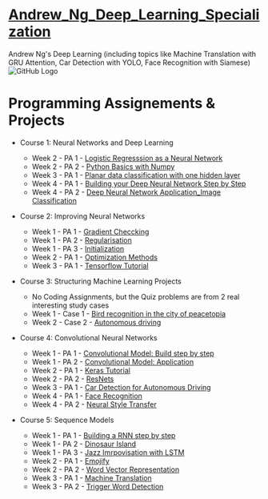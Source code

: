 # [Andrew_Ng_Deep_Learning_Specialization](https://www.coursera.org/account/accomplishments/specialization/JUB9WYW882UB)
Andrew Ng's Deep Learning (including topics like Machine Translation with GRU Attention, Car Detection with YOLO, Face Recognition with Siamese)
![GitHub Logo](/gradeAchieve.png)

# Programming Assignements & Projects
- Course 1: Neural Networks and Deep Learning
  - Week 2 - PA 1 - [Logistic Regresssion as a Neural Network](https://github.com/tianyu-z/Andrew_Ng_Deep_Learning_Specialization/blob/master/Neural%20Networks%20and%20Deep%20Learning/Week%202/Logistic%20Regression%20as%20a%20Neural%20Network/Logistic%20Regression%20with%20a%20Neural%20Network%20mindset%20v5.ipynb)
  - Week 2 - PA 2 - [Python Basics with Numpy](https://github.com/tianyu-z/Andrew_Ng_Deep_Learning_Specialization/blob/master/Neural%20Networks%20and%20Deep%20Learning/Week%202/Python%20Basics%20with%20Numpy/Python%20Basics%20With%20Numpy%20v3.ipynb)
  - Week 3 - PA 1 - [Planar data classification with one hidden layer](https://github.com/tianyu-z/Andrew_Ng_Deep_Learning_Specialization/blob/master/Neural%20Networks%20and%20Deep%20Learning/Week%203/Planar%20data%20classification%20with%20one%20hidden%20layer/Planar_data_classification_with_onehidden_layer_v6a.ipynb)
  - Week 4 - PA 1 - [Building your Deep Neural Network Step by Step](https://github.com/tianyu-z/Andrew_Ng_Deep_Learning_Specialization/blob/master/Neural%20Networks%20and%20Deep%20Learning/Week%204/Building%20your%20Deep%20Neural%20Network%20-%20Step%20by%20Step/Building%20your%20Deep%20Neural%20Network%20-%20Step%20by%20Step%20v8.ipynb)
  - Week 4 - PA 2 - [Deep Neural Network Application_Image Classification](https://github.com/tianyu-z/Andrew_Ng_Deep_Learning_Specialization/blob/master/Neural%20Networks%20and%20Deep%20Learning/Week%204/Deep%20Neural%20Network%20Application_%20Image%20Classification/Deep%20Neural%20Network%20-%20Application%20v8.ipynb)
  
- Course 2: Improving Neural Networks
  - Week 1 - PA 1 - [Gradient Checcking](https://github.com/tianyu-z/Andrew_Ng_Deep_Learning_Specialization/blob/master/Improving%20Deep%20Neural%20Networks%20Hyperparameter%20tuning%20Regularization%20and%20Optimization/week5/Gradient%20Checking/Gradient%20Checking%20v1.ipynb)
  - Week 1 - PA 2 - [Regularisation](https://github.com/tianyu-z/Andrew_Ng_Deep_Learning_Specialization/blob/master/Improving%20Deep%20Neural%20Networks%20Hyperparameter%20tuning%20Regularization%20and%20Optimization/week5/Regularization/Regularization%20-%20v2.ipynb)
  - Week 1 - PA 3 - [Initialization](https://github.com/tianyu-z/Andrew_Ng_Deep_Learning_Specialization/blob/master/Improving%20Deep%20Neural%20Networks%20Hyperparameter%20tuning%20Regularization%20and%20Optimization/week5/Initialization/Initialization.ipynb)
  - Week 2 - PA 1 - [Optimization Methods](https://github.com/tianyu-z/Andrew_Ng_Deep_Learning_Specialization/blob/master/Improving%20Deep%20Neural%20Networks%20Hyperparameter%20tuning%20Regularization%20and%20Optimization/week6/Optimization%20methods.ipynb)
  - Week 3 - PA 1 - [Tensorflow Tutorial](https://github.com/tianyu-z/Andrew_Ng_Deep_Learning_Specialization/blob/master/Improving%20Deep%20Neural%20Networks%20Hyperparameter%20tuning%20Regularization%20and%20Optimization/week7/Tensorflow%20Tutorial%20v3a.ipynb)
 - Course 3: Structuring Machine Learning Projects
   - No Coding Assignments, but the Quiz problems are from 2 real interesting study cases
   - Week 1 - Case 1 - [Bird recognition in the city of peacetopia](https://github.com/tianyu-z/Andrew_Ng_Deep_Learning_Specialization/blob/master/Structuring%20Machine%20Learning%20Projects/Quiz/bird-recognition-in-the-city-of-peacetopia-case-study-view-attempt-2020-01-03-02_01_41.png)
   - Week 2 - Case 2 - [Autonomous driving](https://github.com/tianyu-z/Andrew_Ng_Deep_Learning_Specialization/blob/master/Structuring%20Machine%20Learning%20Projects/Quiz/autonomous-driving-case-study-view-attempt-2020-01-03-02_01_57.png)
 - Course 4: Convolutional Neural Networks
   - Week 1 - PA 1 - [Convolutional Model: Build step by step](https://github.com/tianyu-z/Andrew_Ng_Deep_Learning_Specialization/blob/master/Convolutional%20Neural%20Networks/Convolutional%20Neural%20Networks/week1/Convolution%20model%20-%20Step%20by%20Step%20-%20v2.ipynb)
   - Week 1 - PA 2 - [Convolutional Model: Application](https://github.com/tianyu-z/Andrew_Ng_Deep_Learning_Specialization/blob/master/Convolutional%20Neural%20Networks/Convolutional%20Neural%20Networks/week1/Convolution%20model%20-%20Application%20-%20v1.ipynb)
   - Week 2 - PA 1 - [Keras Tutorial](https://github.com/tianyu-z/Andrew_Ng_Deep_Learning_Specialization/blob/master/Convolutional%20Neural%20Networks/Convolutional%20Neural%20Networks/week2/KerasTutorial/Keras_Tutorial_v2a.ipynb)
   - Week 2 - PA 2 - [ResNets](https://github.com/tianyu-z/Andrew_Ng_Deep_Learning_Specialization/blob/master/Convolutional%20Neural%20Networks/Convolutional%20Neural%20Networks/week2/ResNets/Residual_Networks_v2a.ipynb)
   - Week 3 - PA 1 - [Car Detection for Autonomous Driving](https://github.com/tianyu-z/Andrew_Ng_Deep_Learning_Specialization/blob/master/Convolutional%20Neural%20Networks/Convolutional%20Neural%20Networks/week3/Car%20detection%20for%20Autonomous%20Driving/Autonomous_driving_application_Car_detection_v3a.ipynb)
   - Week 4 - PA 1 - [Face Recognition](https://github.com/tianyu-z/Andrew_Ng_Deep_Learning_Specialization/blob/master/Convolutional%20Neural%20Networks/Convolutional%20Neural%20Networks/week4/Face%20Recognition/Face_Recognition_v3a.ipynb)
   - Week 4 - PA 2 - [Neural Style Transfer](https://github.com/tianyu-z/Andrew_Ng_Deep_Learning_Specialization/blob/master/Convolutional%20Neural%20Networks/Convolutional%20Neural%20Networks/week4/Neural%20Style%20Transfer/Art_Generation_with_Neural_Style_Transfer_v3a.ipynb)

- Course 5: Sequence Models
  - Week 1 - PA 1 - [Building a RNN step by step](https://github.com/tianyu-z/Andrew_Ng_Deep_Learning_Specialization/blob/master/Sequence%20Models/Week%201/Building%20a%20Recurrent%20Neural%20Network%20-%20Step%20by%20Step/Building%20a%20Recurrent%20Neural%20Network%20-%20Step%20by%20Step%20-%20v3.ipynb)
  - Week 1 - PA 2 - [Dinosaur Island](https://github.com/tianyu-z/Andrew_Ng_Deep_Learning_Specialization/blob/master/Sequence%20Models/Week%201/Dinosaur%20Island%20--%20Character-level%20language%20model/Dinosaurus%20Island%20--%20Character%20level%20language%20model%20final%20-%20v3.ipynb)
  - Week 1 - PA 3 - [Jazz Imrpovisation with LSTM](https://github.com/tianyu-z/Andrew_Ng_Deep_Learning_Specialization/blob/master/Sequence%20Models/Week%201/Jazz%20improvisation%20with%20LSTM/Improvise%20a%20Jazz%20Solo%20with%20an%20LSTM%20Network%20-%20v3.ipynb)
  - Week 2 - PA 1 - [Emojify](https://github.com/tianyu-z/Andrew_Ng_Deep_Learning_Specialization/blob/master/Sequence%20Models/Week%202/Emojify/Emojify%20-%20v2.ipynb)
  - Week 2 - PA 2 - [Word Vector Representation](https://github.com/tianyu-z/Andrew_Ng_Deep_Learning_Specialization/blob/master/Sequence%20Models/Week%202/Word%20Vector%20Representation/Operations%20on%20word%20vectors%20-%20v2.ipynb)
  - Week 3 - PA 1 - [Machine Translation](https://github.com/tianyu-z/Andrew_Ng_Deep_Learning_Specialization/blob/master/Sequence%20Models/Week%203/Machine%20Translation/Neural%20machine%20translation%20with%20attention%20-%20v4.ipynb)
  - Week 3 - PA 2 - [Trigger Word Detection](https://github.com/tianyu-z/Andrew_Ng_Deep_Learning_Specialization/blob/master/Sequence%20Models/Week%203/Trigger%20word%20detection/Trigger%20word%20detection%20-%20v1.ipynb)
